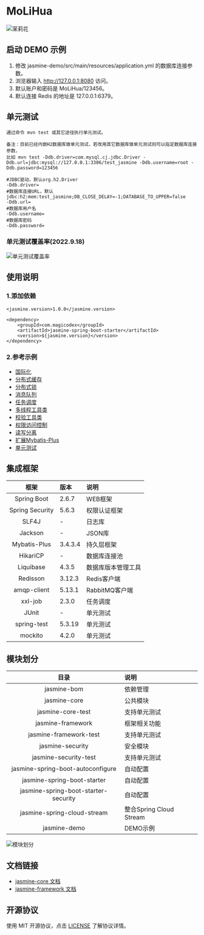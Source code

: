 # MoLiHua

![茉莉花](https://s3.bmp.ovh/imgs/2022/09/27/84641e2691bad544.png "茉莉花")

## 启动 DEMO 示例

1. 修改 jasmine-demo/src/main/resources/application.yml 的数据库连接参数。
2. 浏览器输入 http://127.0.0.1:8080 访问。
3. 默认账户和密码是 MoLiHua/123456。
4. 默认连接 Redis 的地址是 127.0.0.1:6379。

## 单元测试

```
通过命令 mvn test 或其它途径执行单元测试。

备注：目前已经内嵌H2数据库做单元测试，若改用其它数据库做单元测试则可以指定数据库连接参数，
比如 mvn test -Ddb.driver=com.mysql.cj.jdbc.Driver -Ddb.url=jdbc:mysql://127.0.0.1:3306/test_jasmine -Ddb.username=root -Ddb.password=123456

#JDBC驱动，默认org.h2.Driver
-Ddb.driver= 
#数据库连接URL，默认jdbc:h2:mem:test_jasmine;DB_CLOSE_DELAY=-1;DATABASE_TO_UPPER=false
-Ddb.url=
#数据库用户名
-Ddb.username=
#数据库密码
-Ddb.password=
```

### 单元测试覆盖率(2022.9.18)
![单元测试覆盖率](https://s3.bmp.ovh/imgs/2022/09/27/2d6e79f6122b4487.png "单元测试覆盖率")

## 使用说明

### 1.添加依赖

```
<jasmine.version>1.0.0</jasmine.version>

<dependency>
    <groupId>com.magicodex</groupId>
    <artifactId>jasmine-spring-boot-starter</artifactId>
    <version>${jasmine.version}</version>
</dependency>
```

### 2.参考示例

- [国际化](https://github.com/magicodex/MoLiHua/blob/main/doc/manual/i18n-doc.md)
- [分布式缓存](https://github.com/magicodex/MoLiHua/blob/main/doc/manual/cache-doc.md)
- [分布式锁](https://github.com/magicodex/MoLiHua/blob/main/doc/manual/lock-doc.md)
- [消息队列](https://github.com/magicodex/MoLiHua/blob/main/doc/manual/message-queue-doc.md)
- [任务调度](https://github.com/magicodex/MoLiHua/blob/main/doc/manual/job-doc.md)
- [多线程工具类](https://github.com/magicodex/MoLiHua/blob/main/doc/manual/async-task-doc.md)
- [校验工具类](https://github.com/magicodex/MoLiHua/blob/main/doc/manual/validation-doc.md)
- [权限访问控制](https://github.com/magicodex/MoLiHua/blob/main/doc/manual/security-doc.md)
- [读写分离](https://github.com/magicodex/MoLiHua/blob/main/doc/manual/read-write-splitting-doc.md)
- [扩展Mybatis-Plus](https://github.com/magicodex/MoLiHua/blob/main/doc/manual/mybatis-plus-extersnion-doc.md)
- [单元测试](https://github.com/magicodex/MoLiHua/blob/main/doc/manual/test-doc.md)

## 集成框架

| 框架 | 版本 | 说明 |
| :----: | :---- | :---- |
| Spring Boot | 2.6.7 | WEB框架 |
| Spring Security | 5.6.3 | 权限认证框架 |
| SLF4J | - | 日志库 |
| Jackson | - | JSON库 |
| Mybatis-Plus | 3.4.3.4 | 持久层框架 |
| HikariCP | - | 数据库连接池 |
| Liquibase | 4.3.5 | 数据库版本管理工具 |
| Redisson | 3.12.3 | Redis客户端 |
| amqp-client | 5.13.1 | RabbitMQ客户端 |
| xxl-job | 2.3.0 | 任务调度 |
| JUnit | - | 单元测试 |
| spring-test | 5.3.19 | 单元测试 |
| mockito | 4.2.0 | 单元测试 |

## 模块划分

| 目录 | 说明 |
| :----: | :---- |
| jasmine-bom | 依赖管理 |
| jasmine-core | 公共模块 |
| jasmine-core-test | 支持单元测试 |
| jasmine-framework | 框架相关功能 |
| jasmine-framework-test | 支持单元测试 |
| jasmine-security | 安全模块 |
| jasmine-security-test | 支持单元测试 |
| jasmine-spring-boot-autoconfigure | 自动配置 |
| jasmine-spring-boot-starter | 自动配置 |
| jasmine-spring-boot-starter-security | 自动配置 |
| jasmine-spring-cloud-stream | 整合Spring Cloud Stream |
| jasmine-demo | DEMO示例 |

![模块划分](https://s3.bmp.ovh/imgs/2022/09/27/fd72e1da6c00119e.png "模块划分")

## 文档链接

- [jasmine-core 文档](https://github.com/magicodex/MoLiHua/blob/main/jasmine-core/doc.md)
- [jasmine-framework 文档](https://github.com/magicodex/MoLiHua/blob/main/jasmine-framework/doc.md)

## 开源协议

使用 MIT 开源协议，点击 [LICENSE](https://github.com/magicodex/MoLiHua/blob/main/LICENSE) 了解协议详情。
